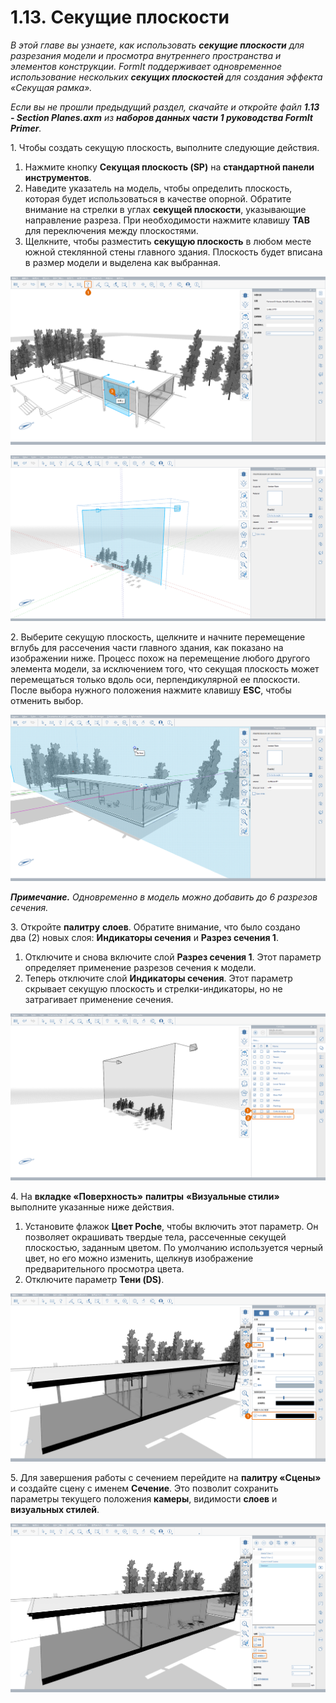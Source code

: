 # 1.13. Секущие плоскости

_В этой главе вы узнаете, как использовать_ _**секущие плоскости**_ _для разрезания модели и просмотра внутреннего пространства и элементов конструкции. FormIt поддерживает одновременное использование нескольких_ _**секущих плоскостей**_ _для создания эффекта «Секущая рамка»._

_Если вы не прошли предыдущий раздел, скачайте и откройте файл_ _**1.13 - Section Planes.axm**_ _из_ _**наборов данных части 1 руководства FormIt Primer**._

1. Чтобы создать секущую плоскость, выполните следующие действия.

1. Нажмите кнопку **Секущая плоскость (SP)** на **стандартной панели инструментов**.
2. Наведите указатель на модель, чтобы определить плоскость, которая будет использоваться в качестве опорной. Обратите внимание на стрелки в углах **секущей плоскости**, указывающие направление разреза. При необходимости нажмите клавишу **TAB** для переключения между плоскостями.
3. Щелкните, чтобы разместить **секущую плоскость** в любом месте южной стеклянной стены главного здания. Плоскость будет вписана в размер модели и выделена как выбранная.

![При наведении указателя на стеклянную стену отображается секущая плоскость.](<../../.gitbook/assets/0 (6).png>)

![Масштабированная секущая плоскость после размещения.](<../../.gitbook/assets/1 (19) (1).png>)

2. Выберите секущую плоскость, щелкните и начните перемещение вглубь для рассечения части главного здания, как показано на изображении ниже. Процесс похож на перемещение любого другого элемента модели, за исключением того, что секущая плоскость может перемещаться только вдоль оси, перпендикулярной ее плоскости. После выбора нужного положения нажмите клавишу **ESC**, чтобы отменить выбор.

![](<../../.gitbook/assets/2 (11) (1).png>)

_**Примечание.**_ _Одновременно в модель можно добавить до 6 разрезов сечения._

3\. Откройте **палитру** **слоев**. Обратите внимание, что было создано два (2) новых слоя: **Индикаторы сечения** и **Разрез сечения 1**.

1. Отключите и снова включите слой **Разрез сечения 1**. Этот параметр определяет применение разрезов сечения к модели.
2. Теперь отключите слой **Индикаторы сечения**. Этот параметр скрывает секущую плоскость и стрелки-индикаторы, но не затрагивает применение сечения.

![](<../../.gitbook/assets/3 (6) (1).png>)

4\. На **вкладке «Поверхность»** **палитры** **«Визуальные стили»** выполните указанные ниже действия.

1. Установите флажок **Цвет Poche**, чтобы включить этот параметр. Он позволяет окрашивать твердые тела, рассеченные секущей плоскостью, заданным цветом. По умолчанию используется черный цвет, но его можно изменить, щелкнув изображение предварительного просмотра цвета.
2. Отключите параметр **Тени (DS)**.

![](../../.gitbook/assets/poche.png)

5\. Для завершения работы с сечением перейдите на **палитру «Сцены»** и создайте сцену с именем **Сечение**. Это позволит сохранить параметры текущего положения **камеры**, видимости **слоев** и **визуальных стилей**.

![](<../../.gitbook/assets/5 (7).png>)
